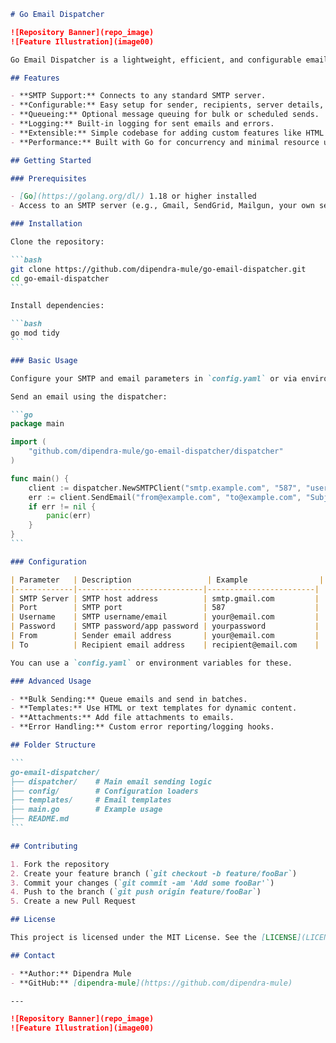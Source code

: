````markdown name=README.md
# Go Email Dispatcher

![Repository Banner](repo_image)
![Feature Illustration](image00)

Go Email Dispatcher is a lightweight, efficient, and configurable email dispatching service written in Go. It is designed to reliably send emails using SMTP and can be easily integrated into any Go application or used as a standalone microservice for notification delivery.

## Features

- **SMTP Support:** Connects to any standard SMTP server.
- **Configurable:** Easy setup for sender, recipients, server details, and message templates.
- **Queueing:** Optional message queuing for bulk or scheduled sends.
- **Logging:** Built-in logging for sent emails and errors.
- **Extensible:** Simple codebase for adding custom features like HTML templates, attachments, or alternate transports.
- **Performance:** Built with Go for concurrency and minimal resource usage.

## Getting Started

### Prerequisites

- [Go](https://golang.org/dl/) 1.18 or higher installed
- Access to an SMTP server (e.g., Gmail, SendGrid, Mailgun, your own server)

### Installation

Clone the repository:

```bash
git clone https://github.com/dipendra-mule/go-email-dispatcher.git
cd go-email-dispatcher
```

Install dependencies:

```bash
go mod tidy
```

### Basic Usage

Configure your SMTP and email parameters in `config.yaml` or via environment variables.

Send an email using the dispatcher:

```go
package main

import (
    "github.com/dipendra-mule/go-email-dispatcher/dispatcher"
)

func main() {
    client := dispatcher.NewSMTPClient("smtp.example.com", "587", "username", "password")
    err := client.SendEmail("from@example.com", "to@example.com", "Subject", "Email body text")
    if err != nil {
        panic(err)
    }
}
```

### Configuration

| Parameter   | Description                 | Example                |
|-------------|----------------------------|------------------------|
| SMTP Server | SMTP host address          | smtp.gmail.com         |
| Port        | SMTP port                  | 587                    |
| Username    | SMTP username/email        | your@email.com         |
| Password    | SMTP password/app password | yourpassword           |
| From        | Sender email address       | your@email.com         |
| To          | Recipient email address    | recipient@email.com    |

You can use a `config.yaml` or environment variables for these.

### Advanced Usage

- **Bulk Sending:** Queue emails and send in batches.
- **Templates:** Use HTML or text templates for dynamic content.
- **Attachments:** Add file attachments to emails.
- **Error Handling:** Custom error reporting/logging hooks.

## Folder Structure

```
go-email-dispatcher/
├── dispatcher/    # Main email sending logic
├── config/        # Configuration loaders
├── templates/     # Email templates
├── main.go        # Example usage
├── README.md
```

## Contributing

1. Fork the repository
2. Create your feature branch (`git checkout -b feature/fooBar`)
3. Commit your changes (`git commit -am 'Add some fooBar'`)
4. Push to the branch (`git push origin feature/fooBar`)
5. Create a new Pull Request

## License

This project is licensed under the MIT License. See the [LICENSE](LICENSE) file for details.

## Contact

- **Author:** Dipendra Mule
- **GitHub:** [dipendra-mule](https://github.com/dipendra-mule)

---

![Repository Banner](repo_image)
![Feature Illustration](image00)
````
